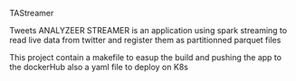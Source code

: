 TAStreamer

Tweets ANALYZEER STREAMER is an application using spark streaming to read live data from twitter and register them as partitionned parquet files

This project contain a makefile to easup the build and pushing the app to the dockerHub also a yaml file to deploy on K8s